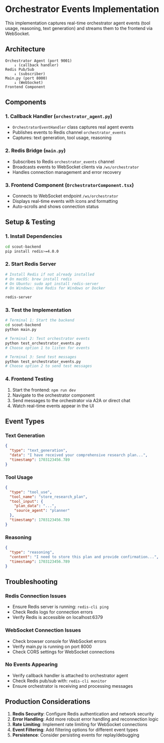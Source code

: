 # Orchestrator Events Implementation

This implementation captures real-time orchestrator agent events (tool usage, reasoning, text generation) and streams them to the frontend via WebSocket.

## Architecture

```
Orchestrator Agent (port 9001)
    ↓ (callback handler)
Redis Pub/Sub
    ↓ (subscriber)
Main.py (port 8000)
    ↓ (WebSocket)
Frontend Component
```

## Components

### 1. Callback Handler (`orchestrator_agent.py`)
- `OrchestratorEventHandler` class captures real agent events
- Publishes events to Redis channel `orchestrator_events`
- Captures: text generation, tool usage, reasoning

### 2. Redis Bridge (`main.py`)
- Subscribes to Redis `orchestrator_events` channel
- Broadcasts events to WebSocket clients via `/ws/orchestrator`
- Handles connection management and error recovery

### 3. Frontend Component (`OrchestratorComponent.tsx`)
- Connects to WebSocket endpoint `/ws/orchestrator`
- Displays real-time events with icons and formatting
- Auto-scrolls and shows connection status

## Setup & Testing

### 1. Install Dependencies
```bash
cd scout-backend
pip install redis>=4.0.0
```

### 2. Start Redis Server
```bash
# Install Redis if not already installed
# On macOS: brew install redis
# On Ubuntu: sudo apt install redis-server
# On Windows: Use Redis for Windows or Docker

redis-server
```

### 3. Test the Implementation
```bash
# Terminal 1: Start the backend
cd scout-backend
python main.py

# Terminal 2: Test orchestrator events
python test_orchestrator_events.py
# Choose option 1 to listen for events

# Terminal 3: Send test messages
python test_orchestrator_events.py
# Choose option 2 to send test messages
```

### 4. Frontend Testing
1. Start the frontend: `npm run dev`
2. Navigate to the orchestrator component
3. Send messages to the orchestrator via A2A or direct chat
4. Watch real-time events appear in the UI

## Event Types

### Text Generation
```json
{
  "type": "text_generation",
  "data": "I have received your comprehensive research plan...",
  "timestamp": 1703123456.789
}
```

### Tool Usage
```json
{
  "type": "tool_use",
  "tool_name": "store_research_plan",
  "tool_input": {
    "plan_data": "...",
    "source_agent": "planner"
  },
  "timestamp": 1703123456.789
}
```

### Reasoning
```json
{
  "type": "reasoning",
  "content": "I need to store this plan and provide confirmation...",
  "timestamp": 1703123456.789
}
```

## Troubleshooting

### Redis Connection Issues
- Ensure Redis server is running: `redis-cli ping`
- Check Redis logs for connection errors
- Verify Redis is accessible on localhost:6379

### WebSocket Connection Issues
- Check browser console for WebSocket errors
- Verify main.py is running on port 8000
- Check CORS settings for WebSocket connections

### No Events Appearing
- Verify callback handler is attached to orchestrator agent
- Check Redis pub/sub with: `redis-cli monitor`
- Ensure orchestrator is receiving and processing messages

## Production Considerations

1. **Redis Security**: Configure Redis authentication and network security
2. **Error Handling**: Add more robust error handling and reconnection logic
3. **Rate Limiting**: Implement rate limiting for WebSocket connections
4. **Event Filtering**: Add filtering options for different event types
5. **Persistence**: Consider persisting events for replay/debugging
